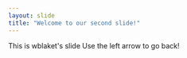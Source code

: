 ```yaml
---
layout: slide
title: "Welcome to our second slide!"
---
```

This is wblaket's slide
Use the left arrow to go back!

